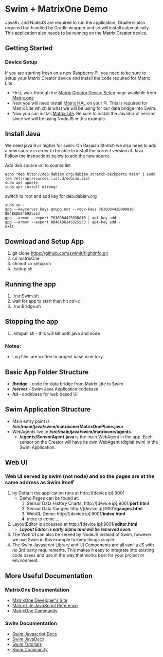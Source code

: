 # Swim + MatrixOne Demo

Java9+ and NodeJS are required to run the application. Gradle is also required but handled by Gradle wrapper and so will install automatically.
This application also needs to be running on the Matrix Creator device.

## Getting Started

### Device Setup
If you are starting fresh on a new Raspberry Pi, you need to be sure to setup your Matrix Creator device and install the code required for Matrix Lite
* First, walk through the [Matrix Creator Device Setup](https://matrix-io.github.io/matrix-documentation/matrix-creator/device-setup/) page available from [Matrix.one](matrix.one)
* Next you will need install [Matrix HAL](https://matrix-io.github.io/matrix-documentation/matrix-hal/getting-started/) on your Pi. This is required for Matrix Lite which is what we will be using for our data bridge into Swim.
* Now you can install [Matrix Lite](https://matrix-io.github.io/matrix-documentation/matrix-lite/getting-started/javascript/). Be sure to install the JavaScript version since we will be using NodeJS in this example.

## Install Java
We need java 9 or higher for swim. On Raspian Stretch we also need to add a new source in order to be able to install the correct version of Java. Follow the instructions below to add the new source.

Add deb source url to source list
```
echo "deb http://deb.debian.org/debian stretch-backports main" | sudo tee /etc/apt/sources.list.d/debian.list
sudo apt update
sudo apt install dirmngr
```

switch to root and add key for deb.debian.org
```
sudo su -
gpg --keyserver keys.gnupg.net --recv-keys 7638D0442B90D010 8B48AD6246925553
gpg --armor --export 7638D0442B90D010 | apt-key add -
gpg --armor --export 8B48AD6246925553 | apt-key add -
exit
```

## Download and Setup App
1. git clone https://github.com/swimit/flightinfo.git
2. cd matrixOne
3. chmod +x setup.sh
4. ./setup.sh

## Running the app

1. ./runSwim.sh
2. wait for app to start then hit ctrl-c
3. ./runBridge.sh

## Stopping the app
1. ./stopall.sh - this will kill both java and node

### Notes:
* Log files are written to project base directory. 

## Basic App Folder Structure

* **/bridge** - code for data bridge from Matrix Lite to Swim
* **/server** - Swim Java Application codebase
* **/ui** - codebase for web based UI

## Swim Application Structure

* Main entry point is **/src/main/java/swim/matrixone/MatrixOnePlane.java**
* WebAgents live in **/src/main/java/swim/matrixone/agents**
    * **/agents/SensorAgent.java** is the main WebAgent in the app. Each sensor on the Creator will have its own WebAgent (digital twin) in the Swim Application.

## Web UI

### Web UI served by swim (not node) and so the pages are at the same address as Swim itself
1. by Default the application runs at http://[device ip]:9001 
    * Demo Pages can be found at:
        1. Sensor Data History Charts: http://[device ip]:9001/**perf.html**
        2. Sensor Data Gauges: http://[device ip]:9001/**gauges.html**
        3. WebGL Demo: http://[device ip]:9001/**index.html**
        4. more to come....
2. LayoutEditor is accessed at http://[device ip]:9001/**editor.html**
    * ***Layout Editor is early alpha and will be removed soon.***
3. The Web UI can also be served by NodeJS instead of Swim, however we use Swim in this example to keep things simple.
4. The Swim Javascript Library and UI Components are all vanilla JS with no 3rd party requirements. This makes it easy to integrate into existing code bases and use in the way that works best for your project or environment.

## More Useful Documentation

### MatrixOne Documentation
* [MatrixOne Developer's Site](https://www.matrix.one/developers)
* [Matrix Lite JavaScript Reference](https://matrix-io.github.io/matrix-documentation/matrix-lite/js-reference/)
* [MatrixOne Community](https://community.matrix.one/)

### Swim Documentation
* [Swim Javascript Docs](https://docs.swimos.org/js/latest/index.html)
* [Swim JavaDocs](https://docs.swimos.org/java/latest/index.html)
* [Swim Tutorials](https://github.com/swimos/tutorial)
* [Swim Community](https://gitter.im/swimos/community)
